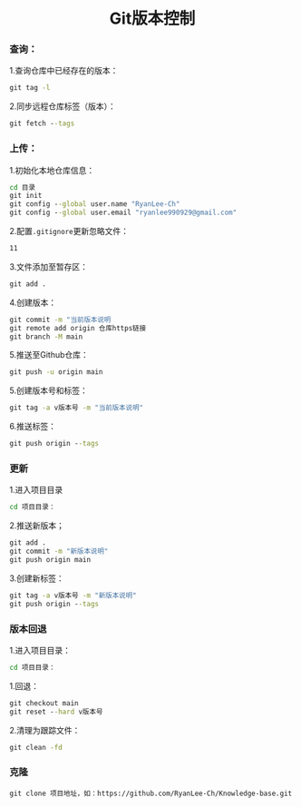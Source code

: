 <h1 style="text-align: center;">Git版本控制</h1>

### 查询：
1.查询仓库中已经存在的版本：
```cmd
git tag -l
```
2.同步远程仓库标签（版本）：
```cmd
git fetch --tags
```

### 上传：
1.初始化本地仓库信息：
```cmd
cd 目录
git init
git config --global user.name "RyanLee-Ch"
git config --global user.email "ryanlee990929@gmail.com"
```
2.配置`.gitignore`更新忽略文件：
```md
11
```
3.文件添加至暂存区：
```cmd
git add .
```
4.创建版本：
```cmd
git commit -m "当前版本说明
git remote add origin 仓库https链接
git branch -M main
```
5.推送至Github仓库：
```cmd
git push -u origin main
```
5.创建版本号和标签：
```cmd
git tag -a v版本号 -m "当前版本说明"
```
6.推送标签：
```cmd
git push origin --tags
```

### 更新
1.进入项目目录
```cmd
cd 项目目录：
```
2.推送新版本；
```cmd
git add .
git commit -m "新版本说明"
git push origin main
```
3.创建新标签：
```cmd
git tag -a v版本号 -m "新版本说明"
git push origin --tags
```

### 版本回退
1.进入项目目录：
```cmd
cd 项目目录：
```
1.回退：
```cmd
git checkout main
git reset --hard v版本号
```
2.清理为跟踪文件：
```cmd
git clean -fd
```

### 克隆
```
git clone 项目地址，如：https://github.com/RyanLee-Ch/Knowledge-base.git
```